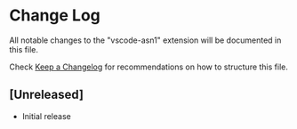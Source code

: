 # Change Log

All notable changes to the "vscode-asn1" extension will be documented in this file.

Check [Keep a Changelog](http://keepachangelog.com/) for recommendations on how to structure this file.

## [Unreleased]

- Initial release